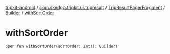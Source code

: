 [tripkit-android](../../../index.md) / [com.skedgo.tripkit.ui.tripresult](../../index.md) / [TripResultPagerFragment](../index.md) / [Builder](index.md) / [withSortOrder](./with-sort-order.md)

# withSortOrder

`open fun withSortOrder(sortOrder: `[`Int`](https://kotlinlang.org/api/latest/jvm/stdlib/kotlin/-int/index.html)`!): Builder!`